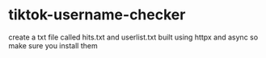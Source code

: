 # tiktok-username-checker
create a txt file called hits.txt and userlist.txt
built using httpx and async so make sure you install them
